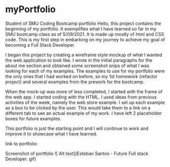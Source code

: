 # myPortfolio
Student of SMU Coding Bootcamp portfolio
Hello, this project contains the beginning of my portfolio. It exemplifies what I have learned so far in my SMU bootcamp class as of 5/09/2021. It is made up mostly of html and CSS code. This is my first step in embarking on my journey to achieve my goal of becoming a Full Stack Developer.

I began this project by creating a wireframe style mockup of what I wanted the web application to look like. I wrote in the initial paragraphs for the about me section and obtained some screenshot snips of what I was looking for each of my examples. The examples to use for my portfolio were the only ones that I had worked on before, so my 1st homework (refactor project) and several examples from the prework for the bootcamp.

When the mock-up was more of less completed, I started with the frame of the web app. I started coding with the HTML. I used ideas from previous activities of the week, namely the web store example. I set up each example as a box to be clicked by the user. This would take them to a link on a different tab to see an actual example of my work. I have left 2 placeholder boxes for future examples. 

This portfolio is just the starting point and I will continue to work and improve it to showcase what I have learned. 




link to portfolio:



Screenshot of portfolio
![ Alt text](Esteban Santos - Future Full stack Developer. gif)



